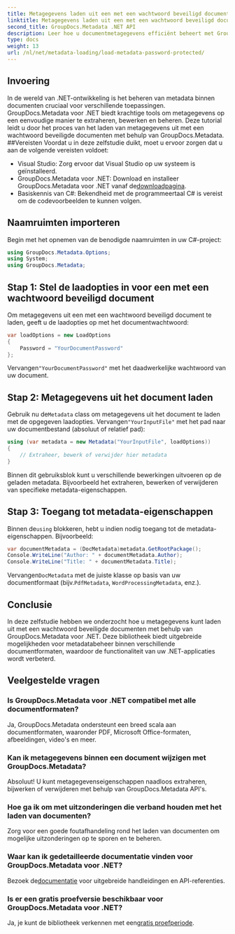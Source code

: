 ```yaml
---
title: Metagegevens laden uit een met een wachtwoord beveiligd document in .NET
linktitle: Metagegevens laden uit een met een wachtwoord beveiligd document in .NET
second_title: GroupDocs.Metadata .NET API
description: Leer hoe u documentmetagegevens efficiënt beheert met GroupDocs.Metadata voor .NET. Extraheer, bewerk en verwerk metagegevens naadloos in uw .NET-toepassingen.
type: docs
weight: 13
url: /nl/net/metadata-loading/load-metadata-password-protected/
---
```

## Invoering
In de wereld van .NET-ontwikkeling is het beheren van metadata binnen documenten cruciaal voor verschillende toepassingen. GroupDocs.Metadata voor .NET biedt krachtige tools om metagegevens op een eenvoudige manier te extraheren, bewerken en beheren. Deze tutorial leidt u door het proces van het laden van metagegevens uit met een wachtwoord beveiligde documenten met behulp van GroupDocs.Metadata.
##Vereisten
Voordat u in deze zelfstudie duikt, moet u ervoor zorgen dat u aan de volgende vereisten voldoet:
- Visual Studio: Zorg ervoor dat Visual Studio op uw systeem is geïnstalleerd.
-  GroupDocs.Metadata voor .NET: Download en installeer GroupDocs.Metadata voor .NET vanaf de[downloadpagina](https://releases.groupdocs.com/metadata/net/).
- Basiskennis van C#: Bekendheid met de programmeertaal C# is vereist om de codevoorbeelden te kunnen volgen.

## Naamruimten importeren
Begin met het opnemen van de benodigde naamruimten in uw C#-project:
```csharp
using GroupDocs.Metadata.Options;
using System;
using GroupDocs.Metadata;
```
## Stap 1: Stel de laadopties in voor een met een wachtwoord beveiligd document
Om metagegevens uit een met een wachtwoord beveiligd document te laden, geeft u de laadopties op met het documentwachtwoord:
```csharp
var loadOptions = new LoadOptions
{
    Password = "YourDocumentPassword"
};
```
 Vervangen`"YourDocumentPassword"` met het daadwerkelijke wachtwoord van uw document.
## Stap 2: Metagegevens uit het document laden
 Gebruik nu de`Metadata` class om metagegevens uit het document te laden met de opgegeven laadopties. Vervangen`"YourInputFile"` met het pad naar uw documentbestand (absoluut of relatief pad):
```csharp
using (var metadata = new Metadata("YourInputFile", loadOptions))
{
    // Extraheer, bewerk of verwijder hier metadata
}
```
Binnen dit gebruiksblok kunt u verschillende bewerkingen uitvoeren op de geladen metadata. Bijvoorbeeld het extraheren, bewerken of verwijderen van specifieke metadata-eigenschappen.
## Stap 3: Toegang tot metadata-eigenschappen
 Binnen de`using` blokkeren, hebt u indien nodig toegang tot de metadata-eigenschappen. Bijvoorbeeld:
```csharp
var documentMetadata = (DocMetadata)metadata.GetRootPackage();
Console.WriteLine("Author: " + documentMetadata.Author);
Console.WriteLine("Title: " + documentMetadata.Title);
```
 Vervangen`DocMetadata` met de juiste klasse op basis van uw documentformaat (bijv.`PdfMetadata`, `WordProcessingMetadata`, enz.).

## Conclusie
In deze zelfstudie hebben we onderzocht hoe u metagegevens kunt laden uit met een wachtwoord beveiligde documenten met behulp van GroupDocs.Metadata voor .NET. Deze bibliotheek biedt uitgebreide mogelijkheden voor metadatabeheer binnen verschillende documentformaten, waardoor de functionaliteit van uw .NET-applicaties wordt verbeterd.

## Veelgestelde vragen
### Is GroupDocs.Metadata voor .NET compatibel met alle documentformaten?
Ja, GroupDocs.Metadata ondersteunt een breed scala aan documentformaten, waaronder PDF, Microsoft Office-formaten, afbeeldingen, video's en meer.
### Kan ik metagegevens binnen een document wijzigen met GroupDocs.Metadata?
Absoluut! U kunt metagegevenseigenschappen naadloos extraheren, bijwerken of verwijderen met behulp van GroupDocs.Metadata API's.
### Hoe ga ik om met uitzonderingen die verband houden met het laden van documenten?
Zorg voor een goede foutafhandeling rond het laden van documenten om mogelijke uitzonderingen op te sporen en te beheren.
### Waar kan ik gedetailleerde documentatie vinden voor GroupDocs.Metadata voor .NET?
 Bezoek de[documentatie](https://reference.groupdocs.com/metadata/net/) voor uitgebreide handleidingen en API-referenties.
### Is er een gratis proefversie beschikbaar voor GroupDocs.Metadata voor .NET?
 Ja, je kunt de bibliotheek verkennen met een[gratis proefperiode](https://releases.groupdocs.com/).